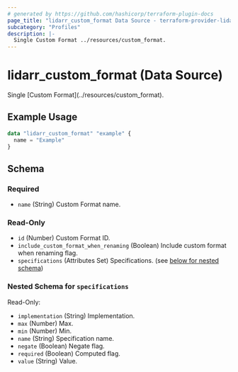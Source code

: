 ```yaml
---
# generated by https://github.com/hashicorp/terraform-plugin-docs
page_title: "lidarr_custom_format Data Source - terraform-provider-lidarr"
subcategory: "Profiles"
description: |-
  Single Custom Format ../resources/custom_format.
---
```


# lidarr_custom_format (Data Source)

<!-- subcategory:Profiles -->Single [Custom Format](../resources/custom_format).

## Example Usage

```terraform
data "lidarr_custom_format" "example" {
  name = "Example"
}
```

<!-- schema generated by tfplugindocs -->
## Schema

### Required

- `name` (String) Custom Format name.

### Read-Only

- `id` (Number) Custom Format ID.
- `include_custom_format_when_renaming` (Boolean) Include custom format when renaming flag.
- `specifications` (Attributes Set) Specifications. (see [below for nested schema](#nestedatt--specifications))

<a id="nestedatt--specifications"></a>
### Nested Schema for `specifications`

Read-Only:

- `implementation` (String) Implementation.
- `max` (Number) Max.
- `min` (Number) Min.
- `name` (String) Specification name.
- `negate` (Boolean) Negate flag.
- `required` (Boolean) Computed flag.
- `value` (String) Value.


